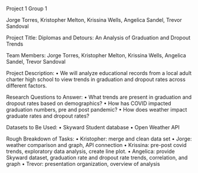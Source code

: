 Project 1 Group 1

Jorge Torres, Kristopher Melton, Krissina Wells, Angelica Sandel, Trevor Sandoval

Project Title: Diplomas and Detours: An Analysis of Graduation and Dropout Trends


Team Members: Jorge Torres, Kristopher Melton, Krissina Wells, Angelica Sandel, Trevor Sandoval


Project Description:
•	We will analyze educational records from a local adult charter high school to view trends in graduation and dropout rates across different factors.  


Research Questions to Answer: 
•	What trends are present in graduation and dropout rates based on demographics?
•	How has COVID impacted graduation numbers, pre and post pandemic?
•	How does weather impact graduate rates and dropout rates?


Datasets to Be Used:
•	Skyward Student database
•	Open Weather API


Rough Breakdown of Tasks:
•	Kristopher: merge and clean data set
•	Jorge: weather comparison and graph, API connection
•	Krissina: pre-post covid trends, exploratory data analysis, create line plot.
•	Angelica: provide Skyward dataset, graduation rate and dropout rate trends, correlation, and graph
•	Trevor: presentation organization, overview of analysis
